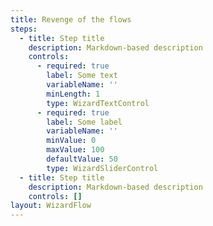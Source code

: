 ```yaml
---
title: Revenge of the flows
steps:
  - title: Step title
    description: Markdown-based description
    controls:
      - required: true
        label: Some text
        variableName: ''
        minLength: 1
        type: WizardTextControl
      - required: true
        label: Some label
        variableName: ''
        minValue: 0
        maxValue: 100
        defaultValue: 50
        type: WizardSliderControl
  - title: Step title
    description: Markdown-based description
    controls: []
layout: WizardFlow
---
```

